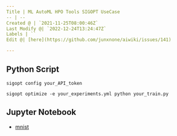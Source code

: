 ```yaml
---
Title | ML AutoML HPO Tools SIGOPT UseCase
-- | --
Created @ | `2021-11-25T08:00:46Z`
Last Modify @| `2022-12-24T13:24:47Z`
Labels | ``
Edit @| [here](https://github.com/junxnone/aiwiki/issues/141)

---
```

## Python Script

```
sigopt config your_API_token
```

```
sigopt optimize -e your_experiments.yml python your_train.py
```

## Jupyter Notebook

- [mnist](https://github.com/junxnone/examples/blob/master/sigopt/mnist.ipynb)
